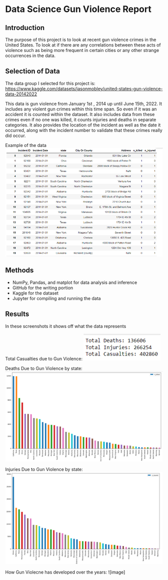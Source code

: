 # Data Science Gun Violence Report
## Introduction 

The purpose of this project is to look at recent gun violence crimes in the United States. To look at if there are any correlations between these acts of violence such as being more frequent in certain cities or any other strange occurrences in the data. 

## Selection of Data 

The data group I selected for this project is: 
https://www.kaggle.com/datasets/jasonmobley/united-states-gun-violence-data-20142022 

This data is gun violence from January 1st , 2014 up until June 15th, 2022. It includes any violent gun crimes within this time span. So even if it was an accident it is counted within the dataset. It also includes data from these crimes even if no one was killed, it counts injuries and deaths in separate categories. It also provides the location of the incident as well as the date it occurred, along with the incident number to validate that these crimes really did occur. 

Example of the data
![image](Gun_violence_example.png)


## Methods

- NumPy, Pandas, and matplot for data analysis and inference
- GitHub for the writing portion
- Kaggle for the dataset
- Jupyter for compiling and running the data

## Results

In these screenshots it shows off what the data represents

Total Casualties due to Gun Violence:
![image](total_casualties.png)

Deaths Due to Gun Violence by state:
![image](gun_deaths.png)

Injuries Due to Gun Violence by state:
![image](gun_injured.png)

How Gun Violecne has developed over the years:
![image]

